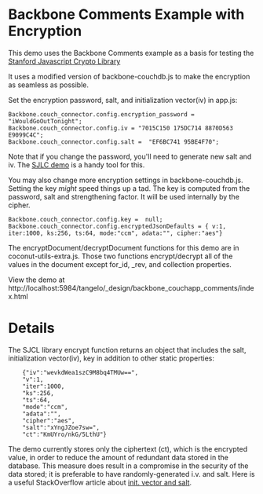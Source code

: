 # Backbone Comments Example with Encryption

This demo uses the Backbone Comments example as a basis for testing the [Stanford Javascript Crypto Library](http://crypto.stanford.edu/sjcl/)

It uses a modified version of backbone-couchdb.js to make the encryption as seamless as possible.

Set the encryption password, salt, and initialization vector(iv) in app.js:

    Backbone.couch_connector.config.encryption_password = "iWouldGoOutTonight";
    Backbone.couch_connector.config.iv = "7015C150 175DC714 8870D563 E9099C4C";
    Backbone.couch_connector.config.salt =  "EF6BC741 95BE4F70";

Note that if you change the password, you'll need to generate new salt and iv. The [SJLC demo](http://bitwiseshiftleft.github.io/sjcl/demo/) is a handy tool for this.

You may also change more encryption settings in backbone-couchdb.js. Setting the key *might* speed things up a tad.
The key is computed from the password, salt and strengthening factor. It will be used internally by the cipher.

    Backbone.couch_connector.config.key =  null;
    Backbone.couch_connector.config.encryptedJsonDefaults = { v:1, iter:1000, ks:256, ts:64, mode:"ccm", adata:"", cipher:"aes"}

The encryptDocument/decryptDocument functions for this demo are in coconut-utils-extra.js. Those two functions encrypt/decrypt all of the values
in the document except for_id, _rev, and collection properties.

View the demo at http://localhost:5984/tangelo/_design/backbone_couchapp_comments/index.html

# Details

The SJCL library encrypt function returns an object that includes the salt, initialization vector(iv), key in addition to other static properties:

        {"iv":"wevkdWea1szC9M8bq4TMUw==",
        "v":1,
        "iter":1000,
        "ks":256,
        "ts":64,
        "mode":"ccm",
        "adata":"",
        "cipher":"aes",
        "salt":"xYngJZoe7sw=",
        "ct":"KmUYro/nkG/5LthU"}

The demo currently stores only the ciphertext (ct), which is the encrypted value, in order to reduce the amount of redundant data stored in the database.
This measure does result in a compromise in the security of the data stored; it is preferable to have randomly-generated i.v. and salt.
Here is a useful StackOverflow article about [init. vector and salt](http://stackoverflow.com/questions/3849684/is-it-insecure-to-pass-initialization-vector-and-salt-along-with-ciphertext).







